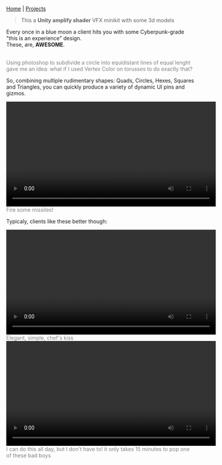 [Home](index.md) | [Projects](Projects.md) 

>This a **Unity amplify shader** VFX minikit with some 3d models 

Every once in a blue moon a client hits you with some Cyberpunk-grade "this is an experience" design.  
These, are, **AWESOME**.

<br/>
 <span style="color: gray;">Using photoshop to subdivide a circle into equidistant lines of equal lenght gave me an idea: what if I used Vertex Color on torusses to do exactly that? </span>
  

So, combining multiple rudimentary shapes: Quads, Circles, Hexes, Squares and Triangles, you can quickly produce a variety of dynamic UI pins and gizmos. 


<video controls width="560" style="display: block; margin: 0 auto;">
  <source src="Projects/VFX/UIReticle2.mp4" type="video/mp4">
</video>
 <span style="color: gray;">Fire some missiles!</span>

Typicaly, clients like these better though:

<video controls width="560" style="display: block; margin: 0 auto;">
  <source src="Projects/VFX/UIReticle2.mp4" type="video/mp4">
</video>
 <span style="color: gray;">Elegant, simple, chef's kiss</span>


<video controls width="560" style="display: block; margin: 0 auto;">
  <source src="Projects/VFX/UIReticle2.mp4" type="video/mp4">
</video>
 <span style="color: gray;">I can do this all day, but I don't have to! it only takes 15 minutes to pop one of these bad boys</span>
